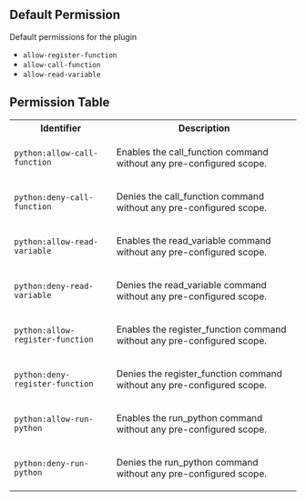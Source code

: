 ## Default Permission

Default permissions for the plugin

- `allow-register-function`
- `allow-call-function`
- `allow-read-variable`

## Permission Table

<table>
<tr>
<th>Identifier</th>
<th>Description</th>
</tr>


<tr>
<td>

`python:allow-call-function`

</td>
<td>

Enables the call_function command without any pre-configured scope.

</td>
</tr>

<tr>
<td>

`python:deny-call-function`

</td>
<td>

Denies the call_function command without any pre-configured scope.

</td>
</tr>

<tr>
<td>

`python:allow-read-variable`

</td>
<td>

Enables the read_variable command without any pre-configured scope.

</td>
</tr>

<tr>
<td>

`python:deny-read-variable`

</td>
<td>

Denies the read_variable command without any pre-configured scope.

</td>
</tr>

<tr>
<td>

`python:allow-register-function`

</td>
<td>

Enables the register_function command without any pre-configured scope.

</td>
</tr>

<tr>
<td>

`python:deny-register-function`

</td>
<td>

Denies the register_function command without any pre-configured scope.

</td>
</tr>

<tr>
<td>

`python:allow-run-python`

</td>
<td>

Enables the run_python command without any pre-configured scope.

</td>
</tr>

<tr>
<td>

`python:deny-run-python`

</td>
<td>

Denies the run_python command without any pre-configured scope.

</td>
</tr>
</table>
